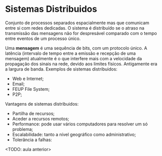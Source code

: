 # Sistemas Distribuidos

Conjunto de processos separados espacialmente mas que comunicam entre si com redes dedicadas. O sistema é distribuído se o atraso na transmissão das mensagens não for despresável comparado com o tempo entre eventos de um processo único.

Uma **mensagem** é uma sequência de bits, com um protocolo único. A latência (intervalo de tempo entre a emissão e recepção de uma mensagem) atualmente é o que interfere mais com a velocidade da propagação dos sinais na rede, devido aos limites físicos. Antigamente era a largura de banda. Exemplos de sistemas distribuidos:

- Web e Internet;
- Email;
- FEUP File System;
- P2P;

Vantagens de sistemas distribuidos:

- Partilha de recursos;
- Aceder a recursos remotos;
- Performance: pode usar vários computadores para resolver um só problema;
- Escalabilidade: tanto a nível geográfico como administrativo;
- Tolerância a falhas: <TODO>

<TODO: aula anterior>



